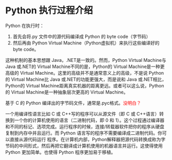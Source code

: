 # Python 执行过程介绍


Python 在执行时：

1. 首先会将.py 文件中的源代码编译成 Python 的 byte code（字节码）
2. 然后再由 Python Virtual Machine（Python虚拟机）来执行这些编译好的 byte code。


这种机制的基本思想跟 Java，.NET是一致的。然而，Python Virtual Machine与 Java 或.NET的 Virtual Machine不同的是，Python的 Virtual Machine是一种更高级的 Virtual Machine。这里的高级并不是通常意义上的高级，不是说 Python 的 Virtual Machine比 Java 或.NET的功能更强大，而是说和 Java 或.NET相比，Python的 Virtual Machine距离真实机器的距离更远。或者可以这么说，Python的 Virtual Machine是一种抽象层次更高的 Virtual Machine。

基于 C 的 Python 编译出的字节码文件，通常是.pyc格式。<span style="color:red;">没明白？</span>

一个用编译性语言比如 C 或 C++写的程序可以从源文件（即 C 或 C++语言）转换到一个你的计算机使用的语言（二进制代码，即 0 和 1）。这个过程通过编译器和不同的标记、选项完成。运行程序的时候，连接/转载器软件把你的程序从硬盘复制到内存中并且运行。而 Python 语言写的程序不需要编译成二进制代码。你可以直接从源代码运行 程序。在计算机内部，Python解释器把源代码转换成称为字节码的中间形式，然后再把它翻译成计算机使用的机器语言并运行。这使得使用 Python 更加简单。也使得 Python 程序更加易于移植。

